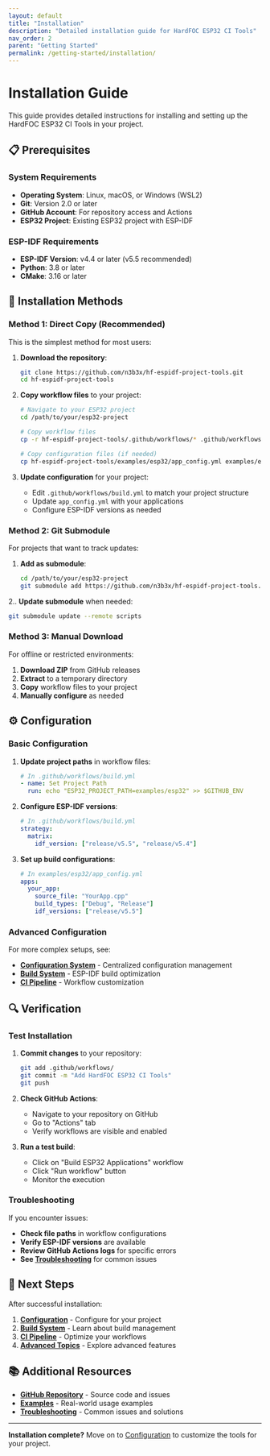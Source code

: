 ```yaml
---
layout: default
title: "Installation"
description: "Detailed installation guide for HardFOC ESP32 CI Tools"
nav_order: 2
parent: "Getting Started"
permalink: /getting-started/installation/
---
```


# Installation Guide

This guide provides detailed instructions for installing and setting up the HardFOC ESP32 CI Tools in your project.

## 📋 Prerequisites

### System Requirements

- **Operating System**: Linux, macOS, or Windows (WSL2)
- **Git**: Version 2.0 or later
- **GitHub Account**: For repository access and Actions
- **ESP32 Project**: Existing ESP32 project with ESP-IDF

### ESP-IDF Requirements

- **ESP-IDF Version**: v4.4 or later (v5.5 recommended)
- **Python**: 3.8 or later
- **CMake**: 3.16 or later

## 🔧 Installation Methods

### Method 1: Direct Copy (Recommended)

This is the simplest method for most users:

1. **Download the repository**:
   ```bash
   git clone https://github.com/n3b3x/hf-espidf-project-tools.git
   cd hf-espidf-project-tools
   ```

2. **Copy workflow files** to your project:
   ```bash
   # Navigate to your ESP32 project
   cd /path/to/your/esp32-project
   
   # Copy workflow files
   cp -r hf-espidf-project-tools/.github/workflows/* .github/workflows/
   
   # Copy configuration files (if needed)
   cp hf-espidf-project-tools/examples/esp32/app_config.yml examples/esp32/
   ```

3. **Update configuration** for your project:
   - Edit `.github/workflows/build.yml` to match your project structure
   - Update `app_config.yml` with your applications
   - Configure ESP-IDF versions as needed

### Method 2: Git Submodule

For projects that want to track updates:

1. **Add as submodule**:
   ```bash
   cd /path/to/your/esp32-project
   git submodule add https://github.com/n3b3x/hf-espidf-project-tools.git scripts
   ```

2.. **Update submodule** when needed:
   ```bash
   git submodule update --remote scripts
   ```

### Method 3: Manual Download

For offline or restricted environments:

1. **Download ZIP** from GitHub releases
2. **Extract** to a temporary directory
3. **Copy** workflow files to your project
4. **Manually configure** as needed

## ⚙️ Configuration

### Basic Configuration

1. **Update project paths** in workflow files:
   ```yaml
   # In .github/workflows/build.yml
   - name: Set Project Path
     run: echo "ESP32_PROJECT_PATH=examples/esp32" >> $GITHUB_ENV
   ```

2. **Configure ESP-IDF versions**:
   ```yaml
   # In .github/workflows/build.yml
   strategy:
     matrix:
       idf_version: ["release/v5.5", "release/v5.4"]
   ```

3. **Set up build configurations**:
   ```yaml
   # In examples/esp32/app_config.yml
   apps:
     your_app:
       source_file: "YourApp.cpp"
       build_types: ["Debug", "Release"]
       idf_versions: ["release/v5.5"]
   ```

### Advanced Configuration

For more complex setups, see:
- **[Configuration System](configuration/)** - Centralized configuration management
- **[Build System](build-system/)** - ESP-IDF build optimization
- **[CI Pipeline](ci-pipeline/)** - Workflow customization

## 🔍 Verification

### Test Installation

1. **Commit changes** to your repository:
   ```bash
   git add .github/workflows/
   git commit -m "Add HardFOC ESP32 CI Tools"
   git push
   ```

2. **Check GitHub Actions**:
   - Navigate to your repository on GitHub
   - Go to "Actions" tab
   - Verify workflows are visible and enabled

3. **Run a test build**:
   - Click on "Build ESP32 Applications" workflow
   - Click "Run workflow" button
   - Monitor the execution

### Troubleshooting

If you encounter issues:

- **Check file paths** in workflow configurations
- **Verify ESP-IDF versions** are available
- **Review GitHub Actions logs** for specific errors
- **See [Troubleshooting](troubleshooting/)** for common issues

## 🚀 Next Steps

After successful installation:

1. **[Configuration](getting-started/configuration/)** - Configure for your project
2. **[Build System](build-system/)** - Learn about build management
3. **[CI Pipeline](ci-pipeline/)** - Optimize your workflows
4. **[Advanced Topics](advanced/)** - Explore advanced features

## 📚 Additional Resources

- **[GitHub Repository](https://github.com/n3b3x/hf-espidf-project-tools)** - Source code and issues
- **[Examples](examples/)** - Real-world usage examples
- **[Troubleshooting](troubleshooting/)** - Common issues and solutions

---

**Installation complete?** Move on to [Configuration](getting-started/configuration/) to customize the tools for your project.
